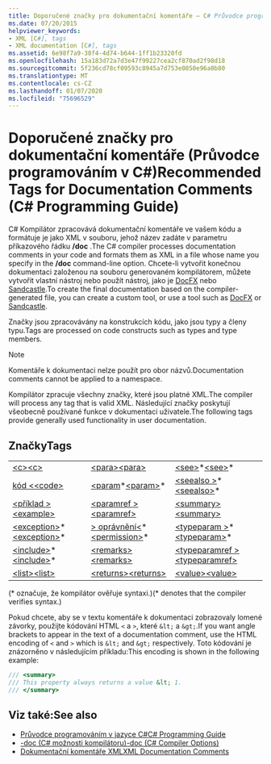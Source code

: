 ```yaml
---
title: Doporučené značky pro dokumentační komentáře – C# Průvodce programováním
ms.date: 07/20/2015
helpviewer_keywords:
- XML [C#], tags
- XML documentation [C#], tags
ms.assetid: 6e98f7a9-38f4-4d74-b644-1ff1b23320fd
ms.openlocfilehash: 15a183d72a7d3e47f99227cea2cf870ad2f98d18
ms.sourcegitcommit: 5f236cd78cf09593c8945a7d753e0850e96a0b80
ms.translationtype: MT
ms.contentlocale: cs-CZ
ms.lasthandoff: 01/07/2020
ms.locfileid: "75696529"
---
```

# <a name="recommended-tags-for-documentation-comments-c-programming-guide"></a><span data-ttu-id="ab1c5-102">Doporučené značky pro dokumentační komentáře (Průvodce programováním v C#)</span><span class="sxs-lookup"><span data-stu-id="ab1c5-102">Recommended Tags for Documentation Comments (C# Programming Guide)</span></span>
<span data-ttu-id="ab1c5-103">C# Kompilátor zpracovává dokumentační komentáře ve vašem kódu a formátuje je jako XML v souboru, jehož název zadáte v parametru příkazového řádku **/doc** .</span><span class="sxs-lookup"><span data-stu-id="ab1c5-103">The C# compiler processes documentation comments in your code and formats them as XML in a file whose name you specify in the **/doc** command-line option.</span></span> <span data-ttu-id="ab1c5-104">Chcete-li vytvořit konečnou dokumentaci založenou na souboru generovaném kompilátorem, můžete vytvořit vlastní nástroj nebo použít nástroj, jako je [DocFX](https://dotnet.github.io/docfx/) nebo [Sandcastle](https://github.com/EWSoftware/SHFB).</span><span class="sxs-lookup"><span data-stu-id="ab1c5-104">To create the final documentation based on the compiler-generated file, you can create a custom tool, or use a tool such as [DocFX](https://dotnet.github.io/docfx/) or [Sandcastle](https://github.com/EWSoftware/SHFB).</span></span>  
  
 <span data-ttu-id="ab1c5-105">Značky jsou zpracovávány na konstrukcích kódu, jako jsou typy a členy typu.</span><span class="sxs-lookup"><span data-stu-id="ab1c5-105">Tags are processed on code constructs such as types and type members.</span></span>  
  
> [!NOTE]
> <span data-ttu-id="ab1c5-106">Komentáře k dokumentaci nelze použít pro obor názvů.</span><span class="sxs-lookup"><span data-stu-id="ab1c5-106">Documentation comments cannot be applied to a namespace.</span></span>  
  
 <span data-ttu-id="ab1c5-107">Kompilátor zpracuje všechny značky, které jsou platné XML.</span><span class="sxs-lookup"><span data-stu-id="ab1c5-107">The compiler will process any tag that is valid XML.</span></span> <span data-ttu-id="ab1c5-108">Následující značky poskytují všeobecně používané funkce v dokumentaci uživatele.</span><span class="sxs-lookup"><span data-stu-id="ab1c5-108">The following tags provide generally used functionality in user documentation.</span></span>  
  
## <a name="tags"></a><span data-ttu-id="ab1c5-109">Značky</span><span class="sxs-lookup"><span data-stu-id="ab1c5-109">Tags</span></span>  
  
||||  
|---|---|---|  
|[<span data-ttu-id="ab1c5-110">\<c></span><span class="sxs-lookup"><span data-stu-id="ab1c5-110">\<c></span></span>](./code-inline.md)|[<span data-ttu-id="ab1c5-111">\<para></span><span class="sxs-lookup"><span data-stu-id="ab1c5-111">\<para></span></span>](./para.md)|<span data-ttu-id="ab1c5-112">[\<see>](./see.md)\*</span><span class="sxs-lookup"><span data-stu-id="ab1c5-112">[\<see>](./see.md)\*</span></span>|  
|[<span data-ttu-id="ab1c5-113">kód \<</span><span class="sxs-lookup"><span data-stu-id="ab1c5-113">\<code></span></span>](./code.md)|<span data-ttu-id="ab1c5-114">[\<param](./param.md)\*</span><span class="sxs-lookup"><span data-stu-id="ab1c5-114">[\<param>](./param.md)\*</span></span>|<span data-ttu-id="ab1c5-115">[\<seealso >](./seealso.md)\*</span><span class="sxs-lookup"><span data-stu-id="ab1c5-115">[\<seealso>](./seealso.md)\*</span></span>|  
|[<span data-ttu-id="ab1c5-116">\<příklad ></span><span class="sxs-lookup"><span data-stu-id="ab1c5-116">\<example></span></span>](./example.md)|[<span data-ttu-id="ab1c5-117">\<paramref ></span><span class="sxs-lookup"><span data-stu-id="ab1c5-117">\<paramref></span></span>](./paramref.md)|[<span data-ttu-id="ab1c5-118">\<summary></span><span class="sxs-lookup"><span data-stu-id="ab1c5-118">\<summary></span></span>](./summary.md)|  
|<span data-ttu-id="ab1c5-119">[\<exception>](./exception.md)\*</span><span class="sxs-lookup"><span data-stu-id="ab1c5-119">[\<exception>](./exception.md)\*</span></span>|<span data-ttu-id="ab1c5-120">[> oprávnění\<](./permission.md)\*</span><span class="sxs-lookup"><span data-stu-id="ab1c5-120">[\<permission>](./permission.md)\*</span></span>|<span data-ttu-id="ab1c5-121">[\<typeparam >](./typeparam.md)\*</span><span class="sxs-lookup"><span data-stu-id="ab1c5-121">[\<typeparam>](./typeparam.md)\*</span></span>|  
|<span data-ttu-id="ab1c5-122">[\<include>](./include.md)\*</span><span class="sxs-lookup"><span data-stu-id="ab1c5-122">[\<include>](./include.md)\*</span></span>|[<span data-ttu-id="ab1c5-123">\<remarks></span><span class="sxs-lookup"><span data-stu-id="ab1c5-123">\<remarks></span></span>](./remarks.md)|[<span data-ttu-id="ab1c5-124">\<typeparamref ></span><span class="sxs-lookup"><span data-stu-id="ab1c5-124">\<typeparamref></span></span>](./typeparamref.md)|  
|[<span data-ttu-id="ab1c5-125">\<list></span><span class="sxs-lookup"><span data-stu-id="ab1c5-125">\<list></span></span>](./list.md)|[<span data-ttu-id="ab1c5-126">\<returns></span><span class="sxs-lookup"><span data-stu-id="ab1c5-126">\<returns></span></span>](./returns.md)|[<span data-ttu-id="ab1c5-127">\<value></span><span class="sxs-lookup"><span data-stu-id="ab1c5-127">\<value></span></span>](./value.md)|  
  
 <span data-ttu-id="ab1c5-128">(\* označuje, že kompilátor ověřuje syntaxi.)</span><span class="sxs-lookup"><span data-stu-id="ab1c5-128">(\* denotes that the compiler verifies syntax.)</span></span>  
  
 <span data-ttu-id="ab1c5-129">Pokud chcete, aby se v textu komentáře k dokumentaci zobrazovaly lomené závorky, použijte kódování HTML `<` a `>`, které `&lt;` a `&gt;`.</span><span class="sxs-lookup"><span data-stu-id="ab1c5-129">If you want angle brackets to appear in the text of a documentation comment, use the HTML encoding of `<` and `>` which is `&lt;` and `&gt;` respectively.</span></span> <span data-ttu-id="ab1c5-130">Toto kódování je znázorněno v následujícím příkladu:</span><span class="sxs-lookup"><span data-stu-id="ab1c5-130">This encoding is shown in the following example:</span></span>
  
```csharp  
/// <summary>
/// This property always returns a value &lt; 1.
/// </summary>
```
  
## <a name="see-also"></a><span data-ttu-id="ab1c5-131">Viz také:</span><span class="sxs-lookup"><span data-stu-id="ab1c5-131">See also</span></span>

- [<span data-ttu-id="ab1c5-132">Průvodce programováním v jazyce C#</span><span class="sxs-lookup"><span data-stu-id="ab1c5-132">C# Programming Guide</span></span>](../index.md)
- [<span data-ttu-id="ab1c5-133">-doc (C# možnosti kompilátoru)</span><span class="sxs-lookup"><span data-stu-id="ab1c5-133">-doc (C# Compiler Options)</span></span>](../../language-reference/compiler-options/doc-compiler-option.md)
- [<span data-ttu-id="ab1c5-134">Dokumentační komentáře XML</span><span class="sxs-lookup"><span data-stu-id="ab1c5-134">XML Documentation Comments</span></span>](./index.md)
